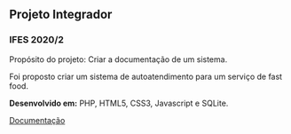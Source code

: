 <h2>Projeto Integrador</h2>
<h3>IFES 2020/2</h3>

<p>Propósito do projeto: Criar a documentação de um sistema.</p>
<p>Foi proposto criar um sistema de autoatendimento para um serviço de fast food.</p>
<p><b>Desenvolvido em:</b> PHP, HTML5, CSS3, Javascript e SQLite.</p>

<a href="https://docs.google.com/document/d/12qXUiRKAlxyWUVWLQGLycsp8cjlfxIx6R_uFe1QOh88/edit?usp=sharing" target="_blank">Documentação</a>
